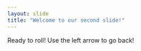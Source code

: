 ```yaml
---
layout: slide
title: "Welcome to our second slide!"
---
```

Ready to roll!
Use the left arrow to go back!

